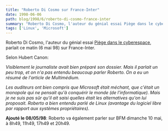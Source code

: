 ```yaml
---
title: "Roberto Di Cosmo sur France-Inter"
date: 1998-06-06
path: blog/1998/6/roberto-di-cosmo-france-inter
summary: "Roberto Di Cosmo, l'auteur du génial essai Piège dans le cyberespace, parlait ce matin (6 mai 98) sur France-Inter."
tags: ['Linux', 'Microsoft']
---
```


<P>Roberto Di Cosmo, l'auteur du génial essai
<A HREF="http://www.mmedium.com/dossiers/piege/">Piège dans le cyberespace</A>,
parlait ce matin (6 mai 98) sur France-Inter.
</P>

<P>
Selon Hubert Canon:
</P>

<EM>
<P>
Visiblement le journaliste avait bien préparé son dossier. Mais il
parlait un peu trop, et on n'a pas entendu beaucoup parler Roberto. On
a eu un résumé de l'article de Multimédium.
</P>

<P>
Les auditeurs ont bien compris que Microsoft était méchant, que
c'était un monopole qui ne pensait qu'à conquérir le monde (de
l'informatique). Mais je ne suis pas sûr qu'il ait saisi quelles était
les alternatives qu'on lui proposait. Roberto a bien entendu parlé de
Linux (avantage du logiciel libre par rapport aux systèmes
propriétaires).
</P>
</EM>
<P><B>Ajouté le 08/05/98</B>: Roberto va également parler sur BFM dimanche
10 mai, à 8h49, 11h49, 17h49 et 20h49.
</P>


